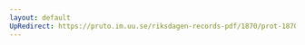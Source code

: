 ```yaml
---
layout: default
UpRedirect: https://pruto.im.uu.se/riksdagen-records-pdf/1870/prot-1870--fk--307.pdf
---
```

